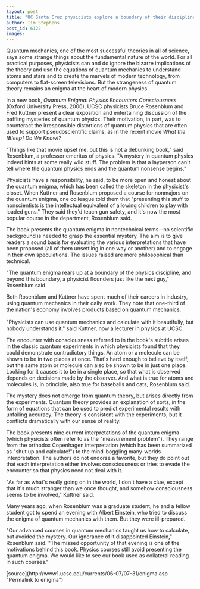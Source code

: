 ```yaml
---
layout: post
title: "UC Santa Cruz physicists explore a boundary of their discipline in new book, Quantum Enigma"
author: Tim Stephens
post_id: 6122
images:
---
```


<a name="content" id="content"></a>
<p>
  Quantum mechanics, one of the most successful theories in all of science, says some strange things about the fundamental nature of the world. For all practical purposes, physicists can and do ignore the bizarre implications of the theory and use the equations of quantum mechanics to understand atoms and stars and to create the marvels of modern technology, from computers to flat-screen televisions. But the strangeness of quantum theory remains an enigma at the heart of modern physics.
</p>
<p>
  In a new book, <i>Quantum Enigma: Physics Encounters Consciousness</i> (Oxford University Press, 2006), UCSC physicists Bruce Rosenblum and Fred Kuttner present a clear exposition and entertaining discussion of the baffling mysteries of quantum physics. Their motivation, in part, was to counteract the irresponsible distortions of quantum physics that are often used to support pseudoscientific claims, as in the recent movie <i>What the [Bleep] Do We Know!?</i>
</p>
<p>
  "Things like that movie upset me, but this is not a debunking book," said Rosenblum, a professor emeritus of physics. "A mystery in quantum physics indeed hints at some really wild stuff. The problem is that a layperson can't tell where the quantum physics ends and the quantum nonsense begins."
</p>
<p>
  Physicists have a responsibility, he said, to be more open and honest about the quantum enigma, which has been called the skeleton in the physicist's closet. When Kuttner and Rosenblum proposed a course for nonmajors on the quantum enigma, one colleague told them that "presenting this stuff to nonscientists is the intellectual equivalent of allowing children to play with loaded guns." They said they'd teach gun safety, and it's now the most popular course in the department, Rosenblum said.
</p>
<p>
  The book presents the quantum enigma in nontechnical terms--no scientific background is needed to grasp the essential mystery. The aim is to give readers a sound basis for evaluating the various interpretations that have been proposed (all of them unsettling in one way or another) and to engage in their own speculations. The issues raised are more philosophical than technical.
</p>
<p>
  "The quantum enigma rears up at a boundary of the physics discipline, and beyond this boundary, a physicist flounders just like the next guy," Rosenblum said.
</p>
<p>
  Both Rosenblum and Kuttner have spent much of their careers in industry, using quantum mechanics in their daily work. They note that one-third of the nation's economy involves products based on quantum mechanics.<br>
  <br>
  "Physicists can use quantum mechanics and calculate with it beautifully, but nobody understands it," said Kuttner, now a lecturer in physics at UCSC.
</p>
<p>
  The encounter with consciousness referred to in the book's subtitle arises in the classic quantum experiments in which physicists found that they could demonstrate contradictory things. An atom or a molecule can be shown to be in two places at once. That's hard enough to believe by itself, but the same atom or molecule can also be shown to be in just one place. Looking for it causes it to be in a single place, so that what is observed depends on decisions made by the observer. And what is true for atoms and molecules is, in principle, also true for baseballs and cats, Rosenblum said.
</p>
<p>
  The mystery does not emerge from quantum theory, but arises directly from the experiments. Quantum theory provides an explanation of sorts, in the form of equations that can be used to predict experimental results with unfailing accuracy. The theory is consistent with the experiments, but it conflicts dramatically with our sense of reality.
</p>
<p>
  The book presents nine current interpretations of the quantum enigma (which physicists often refer to as the "measurement problem"). They range from the orthodox Copenhagen interpretation (which has been summarized as "shut up and calculate!") to the mind-boggling many-worlds interpretation. The authors do not endorse a favorite, but they do point out that each interpretation either involves consciousness or tries to evade the encounter so that physics need not deal with it.
</p>
<p>
  "As far as what's really going on in the world, I don't have a clue, except that it's much stranger than we once thought, and somehow consciousness seems to be involved," Kuttner said.
</p>
<p>
  Many years ago, when Rosenblum was a graduate student, he and a fellow student got to spend an evening with Albert Einstein, who tried to discuss the enigma of quantum mechanics with them. But they were ill-prepared.
</p>
<p>
  "Our advanced courses in quantum mechanics taught us how to calculate, but avoided the mystery. Our ignorance of it disappointed Einstein," Rosenblum said. "The missed opportunity of that evening is one of the motivations behind this book. Physics courses still avoid presenting the quantum enigma. We would like to see our book used as collateral reading in such courses."
</p>
[source](http://www1.ucsc.edu/currents/06-07/07-31/enigma.asp "Permalink to enigma")
